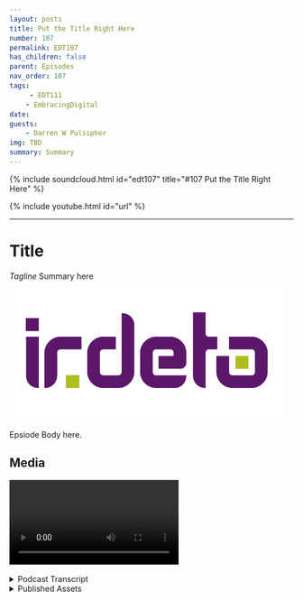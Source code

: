 ```yaml
---
layout: posts
title: Put the Title Right Here
number: 107
permalink: EDT107
has_children: false
parent: Episodes
nav_order: 107
tags:
     - EDT111
    - EmbracingDigital
date: 
guests:
    - Darren W Pulsipher
img: TBD
summary: Summary
---
```


{% include soundcloud.html id="edt107" title="#107 Put the Title Right Here" %}

{% include youtube.html id="url" %}

---

# Title

*Tagline*
Summary here

![episode image](./thumbnail.png)

Epsiode Body here.

## Media

<video src='url'></video>

<details>
<summary> Podcast Transcript </summary>

<p>﻿1</p>
<p>Hello, this</p>
<p>is Darren Pulsipher, chief solution</p>
<p>architect of public sector at Intel.</p>
<p>And welcome to Embracing</p>
<p>Digital Transformation,</p>
<p>where we investigate effective change,</p>
<p>leveraging</p>
<p>people, process and technology.</p>
<p>On today's episode, the importance</p>
<p>of Security and Critical Infrastructure</p>
<p>with special guest</p>
<p>Carla Trevino from IRDeto.</p>
<p>Carla, welcome to the show.</p>
<p>Thank you very much, Darren,</p>
<p>and thank you for having me here.</p>
<p>Excited for our talks.</p>
<p>Yeah.</p>
<p>So Carla</p>
<p>and I've been working together on a joint</p>
<p>effort between Intel on your demo.</p>
<p>Carlos The solution architect.</p>
<p>I'm a solution architect.</p>
<p>So we got two real geeky people on</p>
<p>on today, on the episode,</p>
<p>which should be a lot of fun.</p>
<p>And we're working together on</p>
<p>security in the Iot space,</p>
<p>which is really fascinating stuff.</p>
<p>But first, Carla,</p>
<p>before we get into the geeky stuff,</p>
<p>tell us a little bit about yourself.</p>
<p>Yeah, thank you very much.</p>
<p>Yeah. So, Carla Trevino, my name.</p>
<p>I'm originally from Mexico.</p>
<p>I'm currently</p>
<p>living in Amsterdam in the Netherlands.</p>
<p>I've had interesting path on my career</p>
<p>international wise.</p>
<p>I've lived in several countries</p>
<p>the past four years.</p>
<p>I was living in Germany.</p>
<p>I know very much what it is</p>
<p>about working cross-cultural</p>
<p>and living cross-cultural.</p>
<p>I can say that</p>
<p>I'm an engineer from background,</p>
<p>so we are geeky.</p>
<p>Would be the nice term.</p>
<p>I studied industrial</p>
<p>engineering and mechatronics engineering</p>
<p>and after a couple of years of working,</p>
<p>I decided I wanted to study</p>
<p>more engineering.</p>
<p>So I did a master's in Science</p>
<p>in Mobility Systems Engineering,</p>
<p>and where I focused in autonomous driving</p>
<p>cars, vehicles and so on.</p>
<p>So yeah, I love technology engineering.</p>
<p>That's something</p>
<p>that I'm into pretty much.</p>
<p>All right.</p>
<p>Finally, a real engineer on the show.</p>
<p>I've had others, but it's great to have</p>
<p>someone that just you love learning.</p>
<p>I can tell Carla.</p>
<p>Yes, definitely. Yeah.</p>
<p>And then also a little bit going to</p>
<p>this is you don't know.</p>
<p>I'm going to ask this question.</p>
<p>What has been some of the hardest things</p>
<p>when you move to a new culture?</p>
<p>Because you said you've moved to</p>
<p>different cultures throughout the world.</p>
<p>It sounds like</p>
<p>you've been a lot of places.</p>
<p>What's one of the hardest things</p>
<p>to get used to when you first move?</p>
<p>I would say, first</p>
<p>of all, if you don't know the language,</p>
<p>that's a great barrier.</p>
<p>So when I moved to Germany,</p>
<p>I couldn't speak any German,</p>
<p>so that was hard part to start on.</p>
<p>It's been really hard. Yeah.</p>
<p>But getting used to people's</p>
<p>behavior,</p>
<p>like people acting on different way.</p>
<p>The typical things that you don't know,</p>
<p>as if you have to tip the servers</p>
<p>when you go to a restaurant.</p>
<p>What are the normal like?</p>
<p>How do people behave</p>
<p>in certain circumstances or things</p>
<p>like that, or critical conversations</p>
<p>like maybe politics?</p>
<p>How do people talk about those things?</p>
<p>That's hard.</p>
<p>And then I always miss Mexican food,</p>
<p>so that's.</p>
<p>All I was going to say.</p>
<p>I love Mexican food</p>
<p>because I live in California</p>
<p>and I'm a I'm</p>
<p>a fourth generation Californian.</p>
<p>So we have a lot of Mexican food</p>
<p>in California.</p>
<p>And I've been to Europe.</p>
<p>There is no good</p>
<p>Mexican food in Europe. Now,</p>
<p>I can only confirms.</p>
<p>You can you can confirm that.</p>
<p>That's good to know.</p>
<p>All right.</p>
<p>Let's let's dove right into this.</p>
<p>First off, what first off,</p>
<p>what is critical infrastructure?</p>
<p>When we say that term critical</p>
<p>infrastructure, what do we really mean?</p>
<p>Well, when we talk about</p>
<p>critical infrastructure,</p>
<p>it talks about any</p>
<p>open point that can lead.</p>
<p>Or let me see, how do I not get</p>
<p>so technical into answering this question?</p>
<p>You get technical.</p>
<p>Let's start being basic.</p>
<p>So critical infrastructure</p>
<p>comes from critical</p>
<p>right on what can bring chaos</p>
<p>if it's exposed, what can be.</p>
<p>When when some when you're</p>
<p>managing something, when you're managing</p>
<p>infrastructure, if something goes wrong</p>
<p>in certain points or in certain</p>
<p>parts, that is definitely something</p>
<p>that is critical to start with.</p>
<p>We can we can start with the definition</p>
<p>part of it.</p>
<p>So any point that can be</p>
<p>that can be a trigger</p>
<p>for chaos can be considered critical.</p>
<p>So in this case, when we</p>
<p>talk about it, we're talking about chaos</p>
<p>in the real world. Yes.</p>
<p>Audience, not in the virtual world. Right.</p>
<p>This is very different than I.T.</p>
<p>infrastructure.</p>
<p>There's very little critical</p>
<p>infrastructure in the IT world.</p>
<p>In the OT world, critical infrastructure.</p>
<p>I mean, people die right</p>
<p>if things go wrong.</p>
<p>Right. Exactly.</p>
<p>I mean, chaos on like our on a people</p>
<p>level, let's call it like that.</p>
<p>So I mean,</p>
<p>it's you world, but it's chaos</p>
<p>that you can solve by fixing some things.</p>
<p>When there is chaos</p>
<p>on critical infrastructure or when you're</p>
<p>talking about transportation,</p>
<p>when there's chaos, people can die.</p>
<p>Accidents can happen.</p>
<p>Yeah. Yeah.</p>
<p>So we've seen an uptick in the importance</p>
<p>of critical infrastructure</p>
<p>over the last probably five years</p>
<p>and a little bit pre-COVID,</p>
<p>but absolutely during peak during COVID,</p>
<p>we saw critical infrastructure</p>
<p>being attacked relentlessly.</p>
<p>In some cases.</p>
<p>Have you guys</p>
<p>have you noticed that, too,</p>
<p>in the transportation world as well?</p>
<p>Definitely. More attacks more?</p>
<p>Definitely.</p>
<p>I think it's a combination</p>
<p>of probably people where bored from</p>
<p>not being able to be able to fly</p>
<p>and started to get creative.</p>
<p>People got very I mean, creativity</p>
<p>moved into like fears for other people.</p>
<p>So probably that was something</p>
<p>that was generated for being locked</p>
<p>in the time that we were locked in COVID.</p>
<p>Definitely this had started before.</p>
<p>So we would like</p>
<p>you would see certain creativity</p>
<p>that would harm</p>
<p>or that would look into people</p>
<p>just testing out, Hey,</p>
<p>what happens if I do this?</p>
<p>And but this creativity,</p>
<p>I think went beyond what we had</p>
<p>seen on the COVID period.</p>
<p>It can be a combination of people</p>
<p>being bored, of people having more time</p>
<p>to get creative while being at home or</p>
<p>of yeah, of more fears coming out</p>
<p>from people's mind and people's mouth.</p>
<p>Yeah,</p>
<p>I think that had a lot to do with it.</p>
<p>The, you know, society</p>
<p>as a whole was kind of disrupted, right?</p>
<p>With COVID worldwide</p>
<p>and people started toying around.</p>
<p>I think boredom was part of it.</p>
<p>I also think with more people</p>
<p>working from home,</p>
<p>we also increased the attack surface.</p>
<p>So now there were more people working</p>
<p>remote, even people that were working</p>
<p>in managing critical</p>
<p>infrastructure were working remote now.</p>
<p>And I think that broke down some of the</p>
<p>security measures</p>
<p>that we used to keep in place.</p>
<p>Definitely. And I mean.</p>
<p>What are your thoughts on that?</p>
<p>I mean. I am I can only agree.</p>
<p>And I think the fact that the companies</p>
<p>had to adjust so quick</p>
<p>to everyone working from home,</p>
<p>they had to adjust their networks.</p>
<p>They had to adjust the workloads.</p>
<p>They had to adjust so many things.</p>
<p>And on a sure like we can say in a very,</p>
<p>very short period of time</p>
<p>and this opened the possibilities for</p>
<p>attacks</p>
<p>into different levels than before, because</p>
<p>then if you were living in a building</p>
<p>and you had</p>
<p>let's say in that building,</p>
<p>you could have access or you could have</p>
<p>a pretend like you knew everyone was there</p>
<p>and you knew everyone was working.</p>
<p>And you probably talk</p>
<p>to your neighbors before.</p>
<p>So it opened up the possibility</p>
<p>of getting into more layers</p>
<p>than it would have been before.</p>
<p>So let's talk specific.</p>
<p>Let's drill down a little bit</p>
<p>into transportation.</p>
<p>Um, specifically and how, how is that</p>
<p>changed over the last three or four years?</p>
<p>And, and what kind of threat vectors</p>
<p>and what kind of threats</p>
<p>are we seeing in that area?</p>
<p>Well, I would talk about maybe.</p>
<p>Yeah, what has happened is</p>
<p>transportation is becoming more connected.</p>
<p>You have more services</p>
<p>that are being offered.</p>
<p>You have more connectivity</p>
<p>in vehicles and infrastructure.</p>
<p>And with connectivity,</p>
<p>there always comes the potential.</p>
<p>I mean, there comes</p>
<p>all the beauties that there are with them.</p>
<p>You can control them,</p>
<p>but if you can control them,</p>
<p>you can control them for the good</p>
<p>or for the bad.</p>
<p>Right.</p>
<p>And and this comes I mean, this comes from</p>
<p>from the services that the providers</p>
<p>are giving to the final customers,</p>
<p>those that are being transported, that</p>
<p>they want to have more digital services.</p>
<p>But also the services</p>
<p>that are being offered to the transport</p>
<p>suppliers or providers</p>
<p>from their suppliers themselves.</p>
<p>Everyone wants to become more digital.</p>
<p>Everyone wants to have more connectivity,</p>
<p>more access to data, more access</p>
<p>to information.</p>
<p>And all of that comes</p>
<p>with opening your transport network,</p>
<p>which was formerly not open.</p>
<p>So what we know as air gap,</p>
<p>so it was not connected, it was safe</p>
<p>per definition, right.</p>
<p>So and I think this is interesting</p>
<p>because you said services</p>
<p>to the customers.</p>
<p>So services like wi fi on the train,</p>
<p>other digital services like</p>
<p>streaming video and entertainment,</p>
<p>all those sorts of things.</p>
<p>I think people don't understand</p>
<p>all those sorts of things provide.</p>
<p>You need connectivity to do that.</p>
<p>Right.</p>
<p>And what you're saying is</p>
<p>they've broken down that air gap that</p>
<p>originally the train was connected,</p>
<p>but that was control systems.</p>
<p>Those were critical systems. Right.</p>
<p>Controlling the train.</p>
<p>All of a sudden,</p>
<p>those those there's connectivity between</p>
<p>those critical infrastructure and also</p>
<p>all this other connectivity that I have.</p>
<p>Is that what I'm hearing?</p>
<p>Yeah, exactly.</p>
<p>Yeah, that's that's exactly the point.</p>
<p>So what's so</p>
<p>and so why not just use the IT</p>
<p>security stuff we've been doing for years</p>
<p>and just put that on the train?</p>
<p>Why why doesn't that work?</p>
<p>Well, there are several aspects to that.</p>
<p>First aspect is when you talk about it,</p>
<p>when we</p>
<p>when we talk about like the devices</p>
<p>that are using it and the world of it,</p>
<p>we can say it's a world</p>
<p>that it's pretty standardized.</p>
<p>That's not true for the old world.</p>
<p>We have a huge ecosystem</p>
<p>with huge differences</p>
<p>in devices, fielded devices and such</p>
<p>that are following different</p>
<p>protocols</p>
<p>that are implemented on different.</p>
<p>Even if you go like internationally,</p>
<p>every country has a different way</p>
<p>of implementing and so on.</p>
<p>So it's not standardized, it's</p>
<p>not a mobile device. And</p>
<p>and therefore</p>
<p>from that side, it's already</p>
<p>a very different level from that.</p>
<p>It second level is what we discussed</p>
<p>before the</p>
<p>the differences in critical</p>
<p>infrastructure in talking about, well,</p>
<p>if you're on the train</p>
<p>and you're a person</p>
<p>and something happens to the train, well,</p>
<p>there's a possibility of persons</p>
<p>getting injured or worse.</p>
<p>So you have to from one side</p>
<p>handle it on a different level</p>
<p>because we're talking</p>
<p>about different things completely.</p>
<p>And why are you talking about</p>
<p>different things</p>
<p>and the complexities that come with that</p>
<p>go with the standardize the different</p>
<p>devices,</p>
<p>the different everything that there is</p>
<p>now. I</p>
<p>love how you said it's not standardized,</p>
<p>so it's highly heterogeneous.</p>
<p>So I can't apply</p>
<p>just one security standard</p>
<p>and just go with every</p>
<p>everyone needs to just follow this.</p>
<p>So that's one aspect.</p>
<p>And then the other one I kind of</p>
<p>want to pick out a little bit, and that is</p>
<p>if there's a problem in your i.t.</p>
<p>Network, a security problem</p>
<p>isolated in a quarantine, it.</p>
<p>Right.</p>
<p>And then I shut it down.</p>
<p>I can't do that</p>
<p>in critical infrastructure, can I? No.</p>
<p>I mean, what are you going to do?</p>
<p>Are you gonna isolate, train</p>
<p>and shut it down?</p>
<p>And, I mean.</p>
<p>Yeah, that's a big problem, right?</p>
<p>Definitely.</p>
<p>You can't just shut it down in and move</p>
<p>the move the workload somewhere else.</p>
<p>It's on a physical. Device and you cannot</p>
<p>freeze it until we see what's going on.</p>
<p>So the approach,</p>
<p>it sounds like the approach in O.T.</p>
<p>and critical is very, very different.</p>
<p>It is. It is.</p>
<p>And I think this is one of the things that</p>
<p>the industry and everyone around</p>
<p>it has to first of all, understand</p>
<p>why it's different, but also understand</p>
<p>the differences between it not.</p>
<p>I think sometimes this is not so clear</p>
<p>for certain persons or.</p>
<p>Yeah.</p>
<p>So first.</p>
<p>Especially</p>
<p>if you're a cybersecurity expert, right?</p>
<p>If you're a cybersecurity expert,</p>
<p>you just come in and say,</p>
<p>oh, that's a cybersecurity problem.</p>
<p>This is what we do, right?</p>
<p>We identify, we detect, we quarantine,</p>
<p>we do forensics on it.</p>
<p>Then we you can't do that in O.T.</p>
<p>so it's a completely different space.</p>
<p>Exactly. Yeah.</p>
<p>So this sounds to me like a disaster</p>
<p>just waiting to happen.</p>
<p>Right.</p>
<p>We've collapsed the 90 networks together</p>
<p>in some aspects</p>
<p>because I want more connectivity.</p>
<p>I want more data coming out of those</p>
<p>trains to run analytics on.</p>
<p>And at the same time, we've seen an uptick</p>
<p>in cyber threats and cyber</p>
<p>malfeasance, if that's a word.</p>
<p>And so and people that don't have</p>
<p>a real good knowledge on</p>
<p>how to do ot security.</p>
<p>Sounds like a disaster waiting to happen.</p>
<p>Is that true?</p>
<p>Well, we hope we don't get to that point.</p>
<p>So this is exactly what</p>
<p>we're trying to do.</p>
<p>We're trying to work together</p>
<p>with the industry,</p>
<p>educate on the complexities, educate.</p>
<p>We don't want to bring fear.</p>
<p>It's not about bringing fear</p>
<p>to the industry.</p>
<p>It's about opening the eyes</p>
<p>before the disaster happens</p>
<p>and looking at cybersecurity.</p>
<p>I mean, you can we sometimes do</p>
<p>this comparison.</p>
<p>It's a sad comparison, but you can see</p>
<p>cybersecurity kind of like an insurance.</p>
<p>You don't want to have the insurance</p>
<p>after your house burnt down.</p>
<p>You want to have it before it burned down.</p>
<p>You want it not to burn down,</p>
<p>of course. Yes.</p>
<p>You don't want it to have her down. Yeah.</p>
<p>You don't want to get to the point</p>
<p>where your house is on fire.</p>
<p>But if your house is on fire,</p>
<p>you want to have an insurance.</p>
<p>And this is exactly what cybersecurity</p>
<p>is going to prevent.</p>
<p>The having the fire, let's say so.</p>
<p>I mean, it's</p>
<p>a different level of complexity.</p>
<p>But we we think there's a</p>
<p>there's a lot of education</p>
<p>that needs</p>
<p>or that is happening that at the moment.</p>
<p>And we're working together</p>
<p>with a lot of players.</p>
<p>And I think this is</p>
<p>I mean, the cybersecurity on the old side,</p>
<p>I think we are all on the same side.</p>
<p>We're all wanting to educate the industry</p>
<p>to help them be aware of what there is</p>
<p>so that they consciously decide</p>
<p>that they need something</p>
<p>and take preventive measures</p>
<p>before that something happens.</p>
<p>These attacks are getting more</p>
<p>and more complex.</p>
<p>Does that mean if I do have critical</p>
<p>infrastructure that I need to hire</p>
<p>a cybersecurity expert or</p>
<p>I need to hire a firm to help me do that?</p>
<p>Or can I do it on my own?</p>
<p>Is it is it can I educate myself to do it</p>
<p>on my own or not?</p>
<p>Well. What would you say?</p>
<p>I would say it's very hard to educate</p>
<p>yourself in topics that you don't know.</p>
<p>So from one side,</p>
<p>I mean, if you're confident</p>
<p>that you are an expert on the matter</p>
<p>and that you can do it on yourself</p>
<p>because you have the expertize,</p>
<p>then it can be that you build it.</p>
<p>But if you're trying to say, hey,</p>
<p>this is something that I mean,</p>
<p>you need experts and experts are only</p>
<p>going to</p>
<p>be experts if they've done it before,</p>
<p>if they know what they're talking about.</p>
<p>So there are, of course, standards,</p>
<p>which is I mean,</p>
<p>we all work on I mean, industry works on</p>
<p>standard basis, right?</p>
<p>Sadly, what we're seeing today</p>
<p>is that the standards</p>
<p>are running behind the development</p>
<p>that is coming with the industry.</p>
<p>So of course, you can follow</p>
<p>if you want to develop things in-house,</p>
<p>you say, well, I'm following the standards</p>
<p>that are mandated.</p>
<p>The question is, is that enough?</p>
<p>And if you're not able to answer that</p>
<p>by your own,</p>
<p>probably you don't have the expertize</p>
<p>to assess</p>
<p>whether</p>
<p>what kind of cybersecurity solutions</p>
<p>you need, what kind of protections</p>
<p>do you need where you're vulnerable,</p>
<p>what are your vulnerabilities</p>
<p>and things like that?</p>
<p>So this is where your data comes</p>
<p>in, right?</p>
<p>You guys have a long history</p>
<p>of securing critical infrastructure.</p>
<p>And so</p>
<p>I'm sure you guys have seen an uptick</p>
<p>in business in the last couple of years.</p>
<p>I would guess you have.</p>
<p>Is that true to say?</p>
<p>Yeah.</p>
<p>Well, your data, it's a company</p>
<p>that started doing cybersecurity</p>
<p>and that is five zero, not one five.</p>
<p>So we've built time.</p>
<p>You know.</p>
<p>It's more than I've been alive,</p>
<p>I can tell you that. So</p>
<p>with we have experts</p>
<p>and we have expertize</p>
<p>that has been evolving as industries</p>
<p>have been evolving as this</p>
<p>malicious attacks have been evolving.</p>
<p>And we're no there's no end point to this.</p>
<p>There's going to be new ways</p>
<p>people are going to get more creative.</p>
<p>Technology is advancing and there's</p>
<p>going to be new ways of attacking.</p>
<p>But companies like our company,</p>
<p>we are a company,</p>
<p>we have around about 1000 employees,</p>
<p>but 70% of them are in research</p>
<p>and development and they're looking into</p>
<p>what kind of attacks exist</p>
<p>today, but also what kind of attacks</p>
<p>can exist in the future.</p>
<p>And we're doing the research into that</p>
<p>and we're making sure</p>
<p>that we are future proof.</p>
<p>We want to be one step ahead.</p>
<p>We want to make sure that our customers</p>
<p>are going to be protected</p>
<p>not only the moment that they get a</p>
<p>secured system, but also ask the security.</p>
<p>As the system is evolving</p>
<p>and the new use cases are coming, that our</p>
<p>our services are also evolving with them</p>
<p>and that they're going to be secured</p>
<p>in the future as well.</p>
<p>So it's not something that you just buy</p>
<p>and you implement it today.</p>
<p>You can't just buy it and say,</p>
<p>oh, I'm secure right now.</p>
<p>That makes sense.</p>
<p>And I like how you said</p>
<p>I mean, everything's evolving, right?</p>
<p>The cybercriminals</p>
<p>are getting really sophisticated.</p>
<p>We saw that with the Centennial Pipeline</p>
<p>breach.</p>
<p>That was very interesting.</p>
<p>And there's been several others as well</p>
<p>that that</p>
<p>the people thought they were air gapped,</p>
<p>but they weren't</p>
<p>because cyber criminals</p>
<p>have figured out how to bridge air gaps.</p>
<p>Now in creative, very creative ways.</p>
<p>So tell me a little bit</p>
<p>about the types of you</p>
<p>mentioned tools that you guys have,</p>
<p>but what's your approach</p>
<p>when when you talk about securing</p>
<p>critical infrastructure, what are the key</p>
<p>tenants</p>
<p>that you guys have put into place, both</p>
<p>in in process and technology?</p>
<p>Because I know you guys do both. Right.</p>
<p>And so tell tell us a little bit</p>
<p>about your portfolio,</p>
<p>what you guys have available</p>
<p>to help people?</p>
<p>Well, there is let's say there are always</p>
<p>the two sides of the story, right?</p>
<p>When it comes to, hey, I'm a customer,</p>
<p>I need some support.</p>
<p>So there are and there are different</p>
<p>levels where the customers are.</p>
<p>There are customers that really know</p>
<p>what they want and what they need.</p>
<p>And you can talk very straightforward</p>
<p>into the solutions that they need.</p>
<p>And this is where we can talk</p>
<p>about portfolio, about specifics.</p>
<p>So what do you need?</p>
<p>Are you talking about you need PKI?</p>
<p>I do need some kind of keys</p>
<p>and credentials.</p>
<p>Life cycle management.</p>
<p>Do you need are you looking into</p>
<p>protecting your network?</p>
<p>Do you need an anomaly detection system?</p>
<p>These are all solutions that we offer.</p>
<p>We offer, for example,</p>
<p>software protection as well.</p>
<p>But there's also customers</p>
<p>that are kind of more into</p>
<p>I don't know what I need.</p>
<p>I don't know what else. Yeah.</p>
<p>You don't know what you don't know, right?</p>
<p>That's tough.</p>
<p>So, I mean, we have expertize</p>
<p>and we're more than happy</p>
<p>to walk with our customers,</p>
<p>to walk with the and</p>
<p>with what kind of solutions</p>
<p>are there in the industry?</p>
<p>There are several practices</p>
<p>that you can have that you can implement.</p>
<p>For example, when you're talking about,</p>
<p>I want to protect my asset,</p>
<p>we can make some kind of guidelines</p>
<p>like device hardening to</p>
<p>detect where the vulnerabilities are</p>
<p>and detect what kind of solutions</p>
<p>are needed to mitigate those people</p>
<p>in our abilities that the customers have.</p>
<p>So we can we mostly work on implementing</p>
<p>managed services</p>
<p>because we do believe</p>
<p>that the customer needs</p>
<p>us to work together with them</p>
<p>and give them a solution.</p>
<p>As I said before,</p>
<p>not that, hey, here's what you need.</p>
<p>Put it on your on your system.</p>
<p>And there you go.</p>
<p>You're good to go because the thing that</p>
<p>the threats are evolving,</p>
<p>the hackers are getting more creative</p>
<p>technologies evolving.</p>
<p>So we want that</p>
<p>our solutions evolve with them.</p>
<p>We want to make sure that our expertize</p>
<p>is being offered</p>
<p>throughout the lifespan of the</p>
<p>of the asset that we're protecting.</p>
<p>But we can also offer what there is</p>
<p>before some kind of professional services</p>
<p>that might be needed</p>
<p>so that they're aware</p>
<p>of what they need to implement beforehand.</p>
<p>Right.</p>
<p>And I love that you guys have that service</p>
<p>because you're right, a lot of people</p>
<p>don't know how to even secure</p>
<p>their critical infrastructure.</p>
<p>Right.</p>
<p>Maybe they just use the Perdue model,</p>
<p>which is just air gapped it</p>
<p>and then someone</p>
<p>walks in with a USB key</p>
<p>and sticks it into a device</p>
<p>and all of a sudden you've got malware</p>
<p>spread throughout the whole OT network.</p>
<p>We've seen that time and time again.</p>
<p>So you guys understand the crime,</p>
<p>the criminal element,</p>
<p>let's call them what they are</p>
<p>or the nation state that's trying</p>
<p>to disrupt your critical infrastructure.</p>
<p>So it's good to have you guys come in</p>
<p>and kind of do an assessment, right?</p>
<p>This is where you're at.</p>
<p>These are the tools that you need</p>
<p>and so on and so forth.</p>
<p>I love the approach.</p>
<p>I think it's it's very valuable</p>
<p>if people want to find out more</p>
<p>about this approach and what your data</p>
<p>can bring to the table, where do they go?</p>
<p>Because are going to our website</p>
<p>that your death toll</p>
<p>you spell it irtet0 dot</p>
<p>com slash connected dash transport.</p>
<p>There you can find some information</p>
<p>about our products. Definitely.</p>
<p>There's also an option</p>
<p>to contact us directly from there.</p>
<p>And then you can like</p>
<p>we can schedule the first call</p>
<p>to get to know</p>
<p>you, that you get to know us</p>
<p>and that we start understanding</p>
<p>what the requirements are.</p>
<p>So, I mean, you can get a good understanding of our products from the website, but</p>
<p>don't be shy to ask for</p>
<p>for getting in contact with us</p>
<p>and we will make sure to give</p>
<p>that information more in accordance</p>
<p>to what the customer</p>
<p>specifically is needing or the company.</p>
<p>Oh, that's great.</p>
<p>Also, you guys, we work together, Intel</p>
<p>and your dad, we're working together</p>
<p>so that you guys can even make your tools</p>
<p>even more secure by using Intel's</p>
<p>technology under the covers.</p>
<p>So a great partner here. Ditto.</p>
<p>And Carla, thank you.</p>
<p>It's been it's</p>
<p>been very enlightening today.</p>
<p>I learned a lot of things.</p>
<p>Yeah. Thank you very much for having me.</p>
<p>And yeah, I'm</p>
<p>looking forward into our collaboration.</p>
<p>I think Bringing</p>
<p>Security Foundation from hardware</p>
<p>plus adding extra layers of software</p>
<p>on the security in top of it,</p>
<p>what Intel has to bring, plus what</p>
<p>your data has to bring will definitely</p>
<p>help the industry get one step further</p>
<p>into being more secure.</p>
<p>Thank you for listening to Embracing</p>
<p>Digital Transformation today.</p>
<p>If you enjoyed our podcast, give it five</p>
<p>stars on your favorite podcast insider</p>
<p>or YouTube channel.</p>
<p>You can find out more information</p>
<p>about embracing digital transformation</p>
<p>and embracingdigital.org until next</p>
<p>time, go out and do something wonderful.</p>

</details>

<details>
<summary> Published Assets </summary>


</details>
